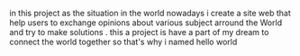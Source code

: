 in this project as the situation in the world nowadays i create a site web that help users to exchange opinions about various subject arround the World and try to make solutions .
this a project is have a part of my dream to connect the world together so that's why i named hello world 
